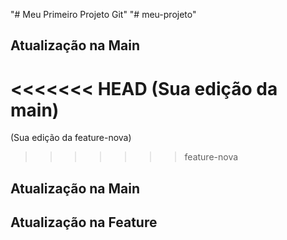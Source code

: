 "# Meu Primeiro Projeto Git" 
"# meu-projeto" 
## Atualização na Main
<<<<<<< HEAD
(Sua edição da main)
=======
(Sua edição da feature-nova)
>>>>>>> feature-nova
## Atualização na Main
## Atualização na Feature
